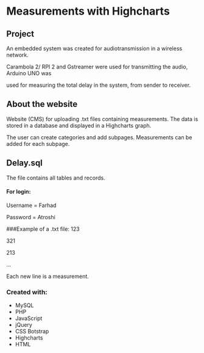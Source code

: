# Measurements with Highcharts
## Project
An embedded system was created for audiotransmission in a wireless network.

Carambola 2/ RPI 2 and Gstreamer were used for transmitting the audio, Arduino UNO was 

used for measuring the total delay in the system, from sender to receiver.  

## About the website
Website (CMS) for uploading .txt files containing measurements.
The data is stored in a database and displayed in a Highcharts graph.

The user can create categories and add subpages.
Measurements can be added for each subpage.


## Delay.sql
The file contains all tables and records.
#### For login:
Username = Farhad

Password = Atroshi

###Example of a .txt file:
123

321

213

...


Each new line is a measurement.

### Created with:
- MySQL
- PHP
- JavaScript
- jQuery
- CSS Botstrap
- Highcharts
- HTML


